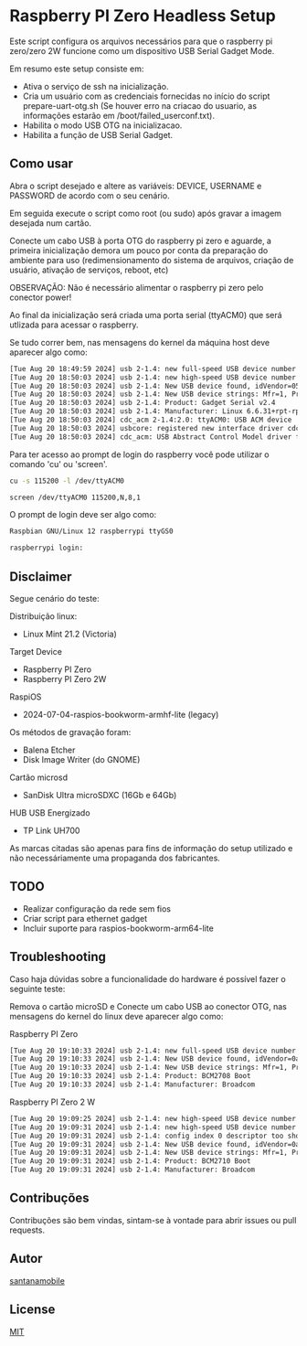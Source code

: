 # Raspberry PI Zero Headless Setup

Este script configura os arquivos necessários para que o raspberry pi zero/zero 2W funcione como um dispositivo USB Serial Gadget Mode.

Em resumo este setup consiste em:

- Ativa o serviço de ssh na inicialização.
- Cria um usuário com as credenciais fornecidas no início do script prepare-uart-otg.sh (Se houver erro na criacao do usuario, as informações estarão em /boot/failed_userconf.txt).
- Habilita o modo USB OTG na inicializacao.
- Habilita a função de USB Serial Gadget.

## Como usar

Abra o script desejado e altere as variáveis: DEVICE, USERNAME e PASSWORD de acordo com o seu cenário.

Em seguida execute o script como root (ou sudo) após gravar a imagem desejada num cartão.

Conecte um cabo USB à porta OTG do raspberry pi zero e aguarde, a primeira inicialização demora um pouco por conta da preparação do ambiente para uso (redimensionamento do sistema de arquivos, criação de usuário, ativação de serviços, reboot, etc)

OBSERVAÇÃO: Não é necessário alimentar o raspberry pi zero pelo conector power!

Ao final da inicialização será criada uma porta serial (ttyACM0) que será utlizada para acessar o raspberry.

Se tudo correr bem, nas mensagens do kernel da máquina host deve aparecer algo como:

```bash
[Tue Aug 20 18:49:59 2024] usb 2-1.4: new full-speed USB device number 7 using xhci_hcd
[Tue Aug 20 18:50:03 2024] usb 2-1.4: new high-speed USB device number 8 using xhci_hcd
[Tue Aug 20 18:50:03 2024] usb 2-1.4: New USB device found, idVendor=0525, idProduct=a4a7, bcdDevice= 6.06
[Tue Aug 20 18:50:03 2024] usb 2-1.4: New USB device strings: Mfr=1, Product=2, SerialNumber=0
[Tue Aug 20 18:50:03 2024] usb 2-1.4: Product: Gadget Serial v2.4
[Tue Aug 20 18:50:03 2024] usb 2-1.4: Manufacturer: Linux 6.6.31+rpt-rpi-v7 with 3f980000.usb
[Tue Aug 20 18:50:03 2024] cdc_acm 2-1.4:2.0: ttyACM0: USB ACM device
[Tue Aug 20 18:50:03 2024] usbcore: registered new interface driver cdc_acm
[Tue Aug 20 18:50:03 2024] cdc_acm: USB Abstract Control Model driver for USB modems and ISDN adapters
```

Para ter acesso ao prompt de login do raspberry você pode utilizar o comando 'cu' ou 'screen'.

```bash
cu -s 115200 -l /dev/ttyACM0
```

```bash
screen /dev/ttyACM0 115200,N,8,1
```

O prompt de login deve ser algo como:

```bash
Raspbian GNU/Linux 12 raspberrypi ttyGS0

raspberrypi login: 
```

## Disclaimer

Segue cenário do teste:

Distribuição linux:

- Linux Mint 21.2 (Victoria)

Target Device

- Raspberry PI Zero
- Raspberry PI Zero 2W

RaspiOS

- 2024-07-04-raspios-bookworm-armhf-lite (legacy)

Os métodos de gravação foram:

- Balena Etcher
- Disk Image Writer (do GNOME)

Cartão microsd

- SanDisk Ultra microSDXC (16Gb e 64Gb)

HUB USB Energizado

- TP Link UH700

As marcas citadas são apenas para fins de informação do setup utilizado e não necessáriamente uma propaganda dos fabricantes.

## TODO

- Realizar configuração da rede sem fios
- Criar script para ethernet gadget
- Incluir suporte para raspios-bookworm-arm64-lite

## Troubleshooting

Caso haja dúvidas sobre a funcionalidade do hardware é possível fazer o seguinte teste:

Remova o cartão microSD e Conecte um cabo USB ao conector OTG, nas mensagens do kernel do linux deve aparecer algo como:

Raspberry PI Zero

```bash
[Tue Aug 20 19:10:33 2024] usb 2-1.4: new full-speed USB device number 15 using xhci_hcd
[Tue Aug 20 19:10:33 2024] usb 2-1.4: New USB device found, idVendor=0a5c, idProduct=2763, bcdDevice= 0.00
[Tue Aug 20 19:10:33 2024] usb 2-1.4: New USB device strings: Mfr=1, Product=2, SerialNumber=0
[Tue Aug 20 19:10:33 2024] usb 2-1.4: Product: BCM2708 Boot
[Tue Aug 20 19:10:33 2024] usb 2-1.4: Manufacturer: Broadcom
```

Raspberry PI Zero 2 W

```bash
[Tue Aug 20 19:09:25 2024] usb 2-1.4: new high-speed USB device number 13 using xhci_hcd
[Tue Aug 20 19:09:31 2024] usb 2-1.4: new high-speed USB device number 14 using xhci_hcd
[Tue Aug 20 19:09:31 2024] usb 2-1.4: config index 0 descriptor too short (expected 55, got 32)
[Tue Aug 20 19:09:31 2024] usb 2-1.4: New USB device found, idVendor=0a5c, idProduct=2764, bcdDevice= 0.00
[Tue Aug 20 19:09:31 2024] usb 2-1.4: New USB device strings: Mfr=1, Product=2, SerialNumber=0
[Tue Aug 20 19:09:31 2024] usb 2-1.4: Product: BCM2710 Boot
[Tue Aug 20 19:09:31 2024] usb 2-1.4: Manufacturer: Broadcom
```

## Contribuções

Contribuções são bem vindas, sintam-se à vontade para abrir issues ou pull requests.

## Autor

[santanamobile](https://www.github.com/santanamobile)

## License

[MIT](https://choosealicense.com/licenses/mit/)

